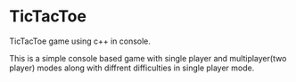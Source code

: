# TicTacToe
 TicTacToe game using c++ in console.
 

This is a simple console based game with single player and multiplayer(two player) modes along with diffrent difficulties in single player mode.



